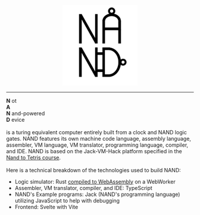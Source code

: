 <p align="center">
    <img src="logo.png" width="200">
</p>
<hr>

<b>N</b> ot\
<b>A</b> \
<b>N</b> and-powered\
<b>D</b> evice\
\
is a turing equivalent computer entirely built from a clock and NAND logic gates. NAND features its own machine code language, assembly language, assembler, VM language, VM translator, programming language, compiler, and IDE. NAND is based on the Jack-VM-Hack platform specified in the [Nand to Tetris course](https://www.nand2tetris.org).
\
\
Here is a technical breakdown of the technologies used to build NAND:
* Logic simulator: Rust [compiled to WebAssembly](https://github.com/rustwasm/wasm-bindgen) on a WebWorker
* Assembler, VM translator, compiler, and IDE: TypeScript
* NAND's Example programs: Jack (NAND's programming language) utilizing JavaScript to help with debugging
* Frontend: Svelte with Vite